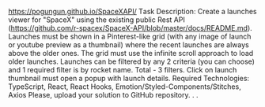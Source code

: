 https://pogungun.github.io/SpaceXAPI/
Тask Description:
Create a launches viewer for "SpaceX" using the existing public Rest API (https://github.com/r-spacex/SpaceX-API/blob/master/docs/README.md). Launches must be shown in a Pinterest-like grid (with any image of launch or youtube preview as a thumbnail) where the recent launches are always above the older ones. The grid must use the infinite scroll approach to load older launches. Launches can be filtered by any 2 criteria (you can choose) and 1 required filter is by rocket name. Total - 3 filters. Click on launch thumbnail must open a popup with launch details. Required Technologies: TypeScript, React, React Hooks, Emotion/Styled-Components/Stitches, Axios Please, upload your solution to GitHub repository.
.
.
